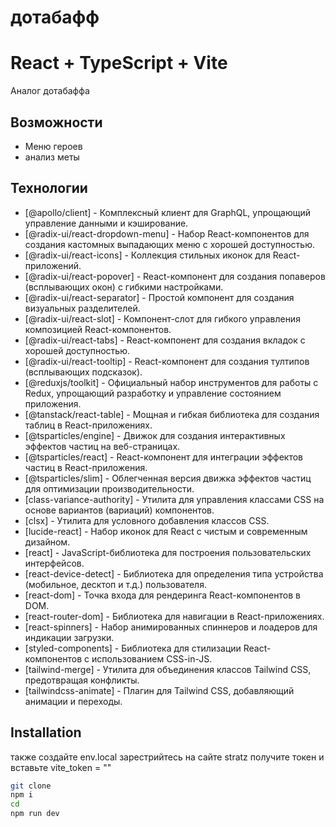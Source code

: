 # дотабафф
# React + TypeScript + Vite

Аналог дотабаффа


## Возможности

- Меню героев
- анализ меты


## Технологии



- [@apollo/client] - Комплексный клиент для GraphQL, упрощающий управление данными и кэширование.
- [@radix-ui/react-dropdown-menu] - Набор React-компонентов для создания кастомных выпадающих меню с хорошей доступностью.
- [@radix-ui/react-icons] - Коллекция стильных иконок для React-приложений.
- [@radix-ui/react-popover] - React-компонент для создания попаверов (всплывающих окон) с гибкими настройками.
- [@radix-ui/react-separator] - Простой компонент для создания визуальных разделителей.
- [@radix-ui/react-slot] - Компонент-слот для гибкого управления композицией React-компонентов.
- [@radix-ui/react-tabs] - React-компонент для создания вкладок с хорошей доступностью.
- [@radix-ui/react-tooltip] - React-компонент для создания тултипов (всплывающих подсказок).
- [@reduxjs/toolkit] - Официальный набор инструментов для работы с Redux, упрощающий разработку и управление состоянием приложения.
- [@tanstack/react-table] - Мощная и гибкая библиотека для создания таблиц в React-приложениях.
- [@tsparticles/engine] - Движок для создания интерактивных эффектов частиц на веб-страницах.
- [@tsparticles/react] - React-компонент для интеграции эффектов частиц в React-приложения.
- [@tsparticles/slim] - Облегченная версия движка эффектов частиц для оптимизации производительности.
- [class-variance-authority] - Утилита для управления классами CSS на основе вариантов (вариаций) компонентов.
- [clsx] - Утилита для условного добавления классов CSS.
- [lucide-react] - Набор иконок для React с чистым и современным дизайном.
- [react] - JavaScript-библиотека для построения пользовательских интерфейсов.
- [react-device-detect] - Библиотека для определения типа устройства (мобильное, десктоп и т.д.) пользователя.
- [react-dom] - Точка входа для рендеринга React-компонентов в DOM.
- [react-router-dom] - Библиотека для навигации в React-приложениях.
- [react-spinners] - Набор анимированных спиннеров и лоадеров для индикации загрузки.
- [styled-components] - Библиотека для стилизации React-компонентов с использованием CSS-in-JS.
- [tailwind-merge] - Утилита для объединения классов Tailwind CSS, предотвращая конфликты.
- [tailwindcss-animate] - Плагин для Tailwind CSS, добавляющий анимации и переходы.




## Installation


также создайте env.local
зарестрийтесь на  сайте stratz
получите токен 
и вставьте vite_token = ""


```sh
git clone
npm i
cd 
npm run dev

```



